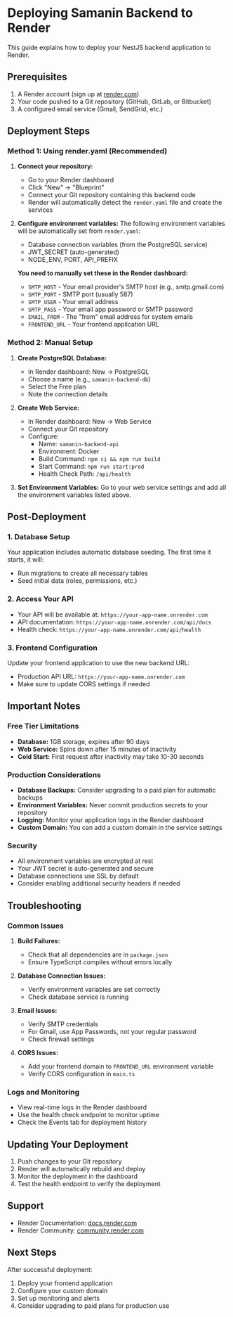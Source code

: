 # Deploying Samanin Backend to Render

This guide explains how to deploy your NestJS backend application to Render.

## Prerequisites

1. A Render account (sign up at [render.com](https://render.com))
2. Your code pushed to a Git repository (GitHub, GitLab, or Bitbucket)
3. A configured email service (Gmail, SendGrid, etc.)

## Deployment Steps

### Method 1: Using render.yaml (Recommended)

1. **Connect your repository:**
   - Go to your Render dashboard
   - Click "New" → "Blueprint"
   - Connect your Git repository containing this backend code
   - Render will automatically detect the `render.yaml` file and create the services

2. **Configure environment variables:**
   The following environment variables will be automatically set from `render.yaml`:
   - Database connection variables (from the PostgreSQL service)
   - JWT_SECRET (auto-generated)
   - NODE_ENV, PORT, API_PREFIX

   **You need to manually set these in the Render dashboard:**
   - `SMTP_HOST` - Your email provider's SMTP host (e.g., smtp.gmail.com)
   - `SMTP_PORT` - SMTP port (usually 587)
   - `SMTP_USER` - Your email address
   - `SMTP_PASS` - Your email app password or SMTP password
   - `EMAIL_FROM` - The "from" email address for system emails
   - `FRONTEND_URL` - Your frontend application URL

### Method 2: Manual Setup

1. **Create PostgreSQL Database:**
   - In Render dashboard: New → PostgreSQL
   - Choose a name (e.g., `samanin-backend-db`)
   - Select the Free plan
   - Note the connection details

2. **Create Web Service:**
   - In Render dashboard: New → Web Service
   - Connect your Git repository
   - Configure:
     - Name: `samanin-backend-api`
     - Environment: Docker
     - Build Command: `npm ci && npm run build`
     - Start Command: `npm run start:prod`
     - Health Check Path: `/api/health`

3. **Set Environment Variables:**
   Go to your web service settings and add all the environment variables listed above.

## Post-Deployment

### 1. Database Setup
Your application includes automatic database seeding. The first time it starts, it will:
- Run migrations to create all necessary tables
- Seed initial data (roles, permissions, etc.)

### 2. Access Your API
- Your API will be available at: `https://your-app-name.onrender.com`
- API documentation: `https://your-app-name.onrender.com/api/docs`
- Health check: `https://your-app-name.onrender.com/api/health`

### 3. Frontend Configuration
Update your frontend application to use the new backend URL:
- Production API URL: `https://your-app-name.onrender.com`
- Make sure to update CORS settings if needed

## Important Notes

### Free Tier Limitations
- **Database:** 1GB storage, expires after 90 days
- **Web Service:** Spins down after 15 minutes of inactivity
- **Cold Start:** First request after inactivity may take 10-30 seconds

### Production Considerations
- **Database Backups:** Consider upgrading to a paid plan for automatic backups
- **Environment Variables:** Never commit production secrets to your repository
- **Logging:** Monitor your application logs in the Render dashboard
- **Custom Domain:** You can add a custom domain in the service settings

### Security
- All environment variables are encrypted at rest
- Your JWT secret is auto-generated and secure
- Database connections use SSL by default
- Consider enabling additional security headers if needed

## Troubleshooting

### Common Issues

1. **Build Failures:**
   - Check that all dependencies are in `package.json`
   - Ensure TypeScript compiles without errors locally

2. **Database Connection Issues:**
   - Verify environment variables are set correctly
   - Check database service is running

3. **Email Issues:**
   - Verify SMTP credentials
   - For Gmail, use App Passwords, not your regular password
   - Check firewall settings

4. **CORS Issues:**
   - Add your frontend domain to `FRONTEND_URL` environment variable
   - Verify CORS configuration in `main.ts`

### Logs and Monitoring
- View real-time logs in the Render dashboard
- Use the health check endpoint to monitor uptime
- Check the Events tab for deployment history

## Updating Your Deployment

1. Push changes to your Git repository
2. Render will automatically rebuild and deploy
3. Monitor the deployment in the dashboard
4. Test the health endpoint to verify the deployment

## Support

- Render Documentation: [docs.render.com](https://docs.render.com)
- Render Community: [community.render.com](https://community.render.com)

## Next Steps

After successful deployment:
1. Deploy your frontend application
2. Configure your custom domain
3. Set up monitoring and alerts
4. Consider upgrading to paid plans for production use
